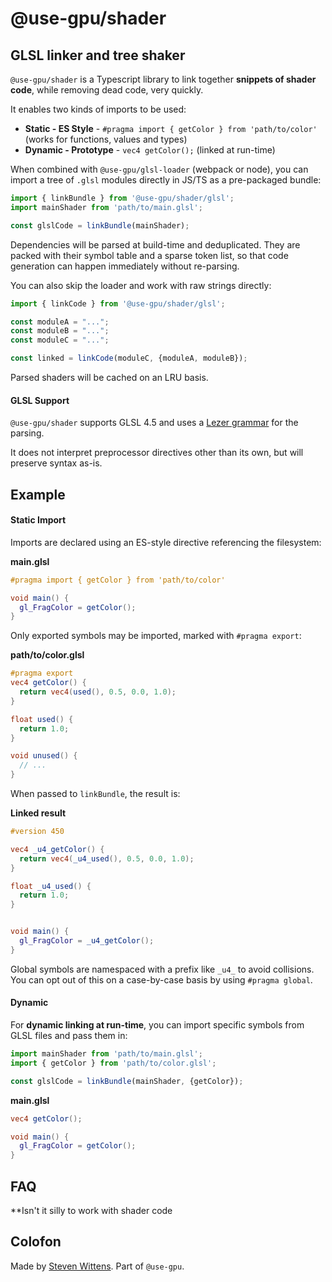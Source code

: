 # @use-gpu/shader

## GLSL linker and tree shaker

`@use-gpu/shader` is a Typescript library to link together **snippets of shader code**, while removing dead code, very quickly.

It enables two kinds of imports to be used:

- **Static - ES Style** - `#pragma import { getColor } from 'path/to/color'` (works for functions, values and types)
- **Dynamic - Prototype** - `vec4 getColor();` (linked at run-time)

When combined with `@use-gpu/glsl-loader` (webpack or node), you can import a tree of `.glsl` modules directly in JS/TS as a pre-packaged bundle:

```ts
import { linkBundle } from '@use-gpu/shader/glsl';
import mainShader from 'path/to/main.glsl';

const glslCode = linkBundle(mainShader);
```

Dependencies will be parsed at build-time and deduplicated. They are packed with their symbol table and a sparse token list, so that code generation can happen immediately without re-parsing.

You can also skip the loader and work with raw strings directly:

```ts
import { linkCode } from '@use-gpu/shader/glsl';

const moduleA = "...";
const moduleB = "...";
const moduleC = "...";

const linked = linkCode(moduleC, {moduleA, moduleB});
```

Parsed shaders will be cached on an LRU basis.


#### GLSL Support

`@use-gpu/shader` supports GLSL 4.5 and uses a [Lezer grammar](https://lezer.codemirror.net/) for the parsing.

It does not interpret preprocessor directives other than its own, but will preserve syntax as-is.


## Example

#### Static Import

Imports are declared using an ES-style directive referencing the filesystem:

**main.glsl**
```glsl
#pragma import { getColor } from 'path/to/color'

void main() {
  gl_FragColor = getColor();
}
```

Only exported symbols may be imported, marked with `#pragma export`:

**path/to/color.glsl**
```glsl
#pragma export
vec4 getColor() {
  return vec4(used(), 0.5, 0.0, 1.0);
}

float used() {
  return 1.0;
}

void unused() {
  // ...
}
```

When passed to `linkBundle`, the result is:

**Linked result**
```glsl
#version 450

vec4 _u4_getColor() {
  return vec4(_u4_used(), 0.5, 0.0, 1.0);
}

float _u4_used() {
  return 1.0;
}


void main() {
  gl_FragColor = _u4_getColor();
}
```

Global symbols are namespaced with a prefix like `_u4_` to avoid collisions. You can opt out of this on a case-by-case basis by using `#pragma global`.

#### Dynamic

For **dynamic linking at run-time**, you can import specific symbols from GLSL files and pass them in:

```ts
import mainShader from 'path/to/main.glsl';
import { getColor } from 'path/to/color.glsl';

const glslCode = linkBundle(mainShader, {getColor});
```

**main.glsl**
```glsl
vec4 getColor();

void main() {
  gl_FragColor = getColor();
}
```

## FAQ

**Isn't it silly to work with shader code

## Colofon

Made by [Steven Wittens](https://acko.net). Part of `@use-gpu`.

